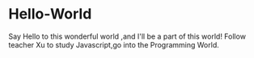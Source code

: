 # Hello-World
Say Hello to this wonderful world ,and I'll be a part of this world! 
Follow teacher Xu to study Javascript,go into the Programming World.
